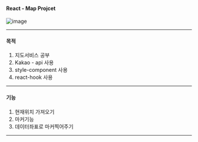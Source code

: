 #### React - Map Projcet
![image](https://user-images.githubusercontent.com/39754252/98694914-6413bd00-23b5-11eb-8176-6e45b05020b7.png)

---

#### 목적

1. 지도서비스 공부
2. Kakao - api 사용
3. style-component 사용
4. react-hook 사용

---

#### 기능

1. 현재위치 가져오기
2. 마커기능
3. 데이터좌표로 마커찍어주기

---
